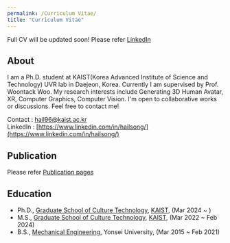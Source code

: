 ```yaml
---
permalink: /Curriculum Vitae/
title: "Curriculum Vitae"
---
```


Full CV will be updated soon!
Please refer [LinkedIn](https://www.linkedin.com/in/hailsong/)


## About
I am a Ph.D. student at KAIST(Korea Advanced Institute of Science and Technology) UVR lab in Daejeon, Korea. Currently I am supervised by Prof. Woontack Woo. My research interests include Generating 3D Human Avatar, XR, Computer Graphics, Computer Vision. I'm open to collaborative works or discussions. Feel free to contact me!

Contact : hail96@kaist.ac.kr  
LinkedIn : [https://www.linkedin.com/in/hailsong/](https://www.linkedin.com/in/hailsong/)

## Publication
Please refer [Publication pages](https://hailsong.github.io/publications/)

## Education
- Ph.D., [Graduate School of Culture Technology](https://ct.kaist.ac.kr/), [KAIST](https://www.kaist.ac.kr/), (Mar 2024 ~ )
- M.S., [Graduate School of Culture Technology](https://ct.kaist.ac.kr/), [KAIST](https://www.kaist.ac.kr/), (Mar 2022 ~ Feb 2024)
- B.S., [Mechanical Engineering](https://me.yonsei.ac.kr/me/index.do), Yonsei University, (Mar 2015 ~ Feb 2021)